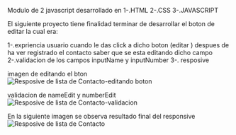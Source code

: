 Modulo de 2 javascript 
desarrollado en 
1-.HTML
2-.CSS
3-.JAVASCRIPT

El siguiente proyecto tiene finalidad terminar de desarrollar el boton de editar 
la cual era:

1-.expriencia usuario cuando le das click a dicho boton (editar ) despues de ha ver registrado el contacto saber que se esta editando dicho campo 
2-.validacion de los campos inputName y inputNumber 
3-. resposive 


imagen de editando el bton 
![Resposive de  lista de Contacto-editando  boton](https://github.com/com2pa/edtecnica-modulo-2-listaDeContacto.github.io/assets/33188774/225acc52-a0af-4cc9-8125-d8cb712f87a0)

validacion de  nameEdit y numberEdit
![Resposive de  lista de Contacto-validacion](https://github.com/com2pa/edtecnica-modulo-2-listaDeContacto.github.io/assets/33188774/2a1efb9b-c0ff-4a4d-9e93-09894924e40e)


En la siguiente imagen se observa resultado final del responsive
![Resposive de  lista de Contacto](https://github.com/com2pa/edtecnica-modulo-2-listaDeContacto.github.io/assets/33188774/f4decb1c-f4c2-42c7-9afd-c00cd6cf1819)
